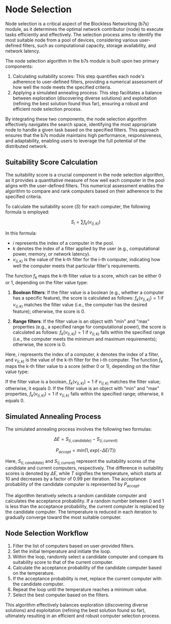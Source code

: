 # Node Selection

Node selection is a critical aspect of the Blockless Networking (b7s) module, as it determines the optimal network contributor (node) to execute tasks efficiently and effectively. The selection process aims to identify the most suitable node from a pool of devices, considering various user-defined filters, such as computational capacity, storage availability, and network latency.

The node selection algorithm in the b7s module is built upon two primary components:

1. Calculating suitability scores: This step quantifies each node's adherence to user-defined filters, providing a numerical assessment of how well the node meets the specified criteria.
2. Applying a simulated annealing process: This step facilitates a balance between exploration (discovering diverse solutions) and exploitation (refining the best solution found thus far), ensuring a robust and efficient node selection process.

By integrating these two components, the node selection algorithm effectively navigates the search space, identifying the most appropriate node to handle a given task based on the specified filters. This approach ensures that the b7s module maintains high performance, responsiveness, and adaptability, enabling users to leverage the full potential of the distributed network.

## Suitability Score Calculation

The suitability score is a crucial component in the node selection algorithm, as it provides a quantitative measure of how well each computer in the pool aligns with the user-defined filters. This numerical assessment enables the algorithm to compare and rank computers based on their adherence to the specified criteria.

To calculate the suitability score ($S$) for each computer, the following formula is employed:

$$
S_i = ∑f_k(v_{(i, k)})
$$

In this formula:

- $i$ represents the index of a computer in the pool.
- $k$ denotes the index of a filter applied by the user (e.g., computational power, memory, or network latency).
- $v_{(i, k)}$ is the value of the k-th filter for the i-th computer, indicating how well the computer meets that particular filter's requirements.

The function $f_k$ maps the k-th filter value to a score, which can be either 0 or 1, depending on the filter value type:

1. **Boolean filters**: If the filter value is a boolean (e.g., whether a computer has a specific feature), the score is calculated as follows: $f_k(v_{(i, k)})=1$ if $v_{(i, k)}$ matches the filter value (i.e., the computer has the desired feature); otherwise, the score is 0.

2. **Range filters**: If the filter value is an object with "min" and "max" properties (e.g., a specified range for computational power), the score is calculated as follows: $f_k(v_{(i, k)})=1$ if $v_{(i, k)}$ falls within the specified range (i.e., the computer meets the minimum and maximum requirements); otherwise, the score is 0.

Here, $i$ represents the index of a computer, $k$ denotes the index of a filter, and $v_{(i, k)}$ is the value of the k-th filter for the i-th computer. The function $f_k$ maps the k-th filter value to a score (either 0 or 1), depending on the filter value type:

If the filter value is a boolean, $f_k(v_{(i, k)}) = 1$ if $v_{(i, k)}$ matches the filter value; otherwise, it equals 0.
If the filter value is an object with "min" and "max" properties, $f_k(v_{(i, k)}) = 1$ if $v_{(i, k)}$ falls within the specified range; otherwise, it equals 0.

## Simulated Annealing Process

The simulated annealing process involves the following two formulas:

$$
ΔE = S_(i, candidate) - S_(i, current)
$$

$$
P_{accept} = min(1, exp(-ΔE/T))
$$

Here, $S_{(i, candidate)}$ and $S_{(i, current)}$ represent the suitability scores of the candidate and current computers, respectively. The difference in suitability scores is denoted by $ΔE$, while $T$ signifies the temperature, which starts at 10 and decreases by a factor of 0.99 per iteration. The acceptance probability of the candidate computer is represented by $P_{accept}$.

The algorithm iteratively selects a random candidate computer and calculates the acceptance probability. If a random number between 0 and 1 is less than the acceptance probability, the current computer is replaced by the candidate computer. The temperature is reduced in each iteration to gradually converge toward the most suitable computer.

## Node Selection Workflow

1. Filter the list of computers based on user-provided filters.
2. Set the initial temperature and initiate the loop.
3. Within the loop, randomly select a candidate computer and compare its suitability score to that of the current computer.
4. Calculate the acceptance probability of the candidate computer based on the temperature.
5. If the acceptance probability is met, replace the current computer with the candidate computer.
6. Repeat the loop until the temperature reaches a minimum value.
7. Select the best computer based on the filters.

This algorithm effectively balances exploration (discovering diverse solutions) and exploitation (refining the best solution found so far), ultimately resulting in an efficient and robust computer selection process.
